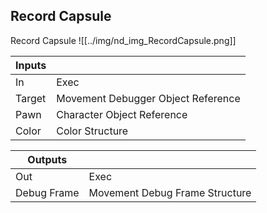 ## Record Capsule
Record Capsule
![[../img/nd_img_RecordCapsule.png]]

|Inputs||
|--|--|
| In | Exec |
| Target | Movement Debugger Object Reference |
| Pawn | Character Object Reference |
| Color | Color Structure |

|Outputs||
|--|--|
| Out | Exec |
| Debug Frame | Movement Debug Frame Structure |
